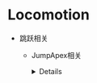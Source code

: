 
# Locomotion
  - 跳跃相关
    - JumpApex相关
    
      <details>
      
        ![image](https://github.com/lanwu5/lantz.github.io/assets/42904565/f4e69bc5-b7e0-4f5c-9fe9-648886ab5120)

      </details>
